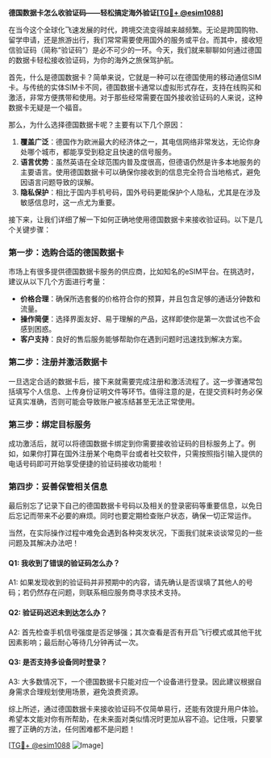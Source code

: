 **德国数据卡怎么收验证码——轻松搞定海外验证[[TG💪+ @esim1088](https://t.me/s/esim1088)]**

在当今这个全球化飞速发展的时代，跨境交流变得越来越频繁。无论是跨国购物、留学申请，还是旅游出行，我们常常需要使用国外的服务或平台。而其中，接收短信验证码（简称“验证码”）是必不可少的一环。今天，我们就来聊聊如何通过德国的数据卡轻松接收验证码，为你的海外之旅保驾护航。

首先，什么是德国数据卡？简单来说，它就是一种可以在德国使用的移动通信SIM卡。与传统的实体SIM卡不同，德国数据卡通常以虚拟形式存在，支持在线购买和激活，非常方便携带和使用。对于那些经常需要在国外接收验证码的人来说，这种数据卡无疑是一个福音。

那么，为什么选择德国数据卡呢？主要有以下几个原因：

1. **覆盖广泛**：德国作为欧洲最大的经济体之一，其电信网络非常发达，无论你身处哪个城市，都能享受到稳定且快速的信号服务。
2. **语言优势**：虽然英语在全球范围内普及度很高，但德语仍然是许多本地服务的主要语言。使用德国数据卡可以确保你接收到的信息完全符合当地格式，避免因语言问题导致的误解。
3. **隐私保护**：相比于国内手机号码，国外号码更能保护个人隐私，尤其是在涉及敏感信息时，这一点尤为重要。

接下来，让我们详细了解一下如何正确地使用德国数据卡来接收验证码。以下是几个关键步骤：

### 第一步：选购合适的德国数据卡

市场上有很多提供德国数据卡服务的供应商，比如知名的eSIM平台。在挑选时，建议从以下几个方面进行考量：
- **价格合理**：确保所选套餐的价格符合你的预算，并且包含足够的通话分钟数和流量。
- **操作简便**：选择界面友好、易于理解的产品，这样即使你是第一次尝试也不会感到困惑。
- **客户支持**：良好的售后服务能够帮助你在遇到问题时迅速找到解决方案。

### 第二步：注册并激活数据卡

一旦选定合适的数据卡后，接下来就需要完成注册和激活流程了。这一步骤通常包括填写个人信息、上传身份证明文件等环节。值得注意的是，在提交资料时务必保证真实准确，否则可能会导致账户被冻结甚至无法正常使用。

### 第三步：绑定目标服务

成功激活后，就可以将德国数据卡绑定到你需要接收验证码的目标服务上了。例如，如果你打算在国外注册某个电商平台或者社交软件，只需按照指引输入提供的电话号码即可开始享受便捷的验证码接收功能啦！

### 第四步：妥善保管相关信息

最后别忘了记录下自己的德国数据卡号码以及相关的登录密码等重要信息，以免日后忘记而带来不必要的麻烦。同时也要定期检查账户状态，确保一切正常运作。

当然，在实际操作过程中难免会遇到各种突发状况，下面我们就来谈谈常见的一些问题及其解决办法吧！

#### Q1: 我收到了错误的验证码怎么办？
A1: 如果发现收到的验证码并非预期中的内容，请先确认是否误填了其他人的号码；若仍然存在问题，则联系相应服务商寻求技术支持。

#### Q2: 验证码迟迟未到达怎么办？
A2: 首先检查手机信号强度是否足够强；其次查看是否有开启飞行模式或其他干扰因素影响；最后耐心等待几分钟再试一次。

#### Q3: 是否支持多设备同时登录？
A3: 大多数情况下，一个德国数据卡只能对应一个设备进行登录。因此建议根据自身需求合理规划使用场景，避免浪费资源。

综上所述，通过德国数据卡来接收验证码不仅简单易行，还能有效提升用户体验。希望本文能对你有所帮助，在未来面对类似情况时更加从容不迫。记住哦，只要掌握了正确的方法，任何困难都不是问题！

[[TG💪+ @esim1088](https://t.me/s/esim1088) ![Image](https://i.postimg.cc/4NQfJmqS/Snipaste-2025-05-13-00-14-12.png)]